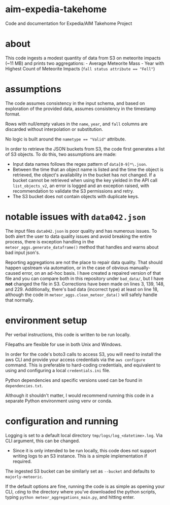 # aim-expedia-takehome

Code and documentation for Expedia/AIM Takehome Project

# about

This code ingests a modest quantity of data from S3 on meteorite impacts (\~11 MB) and prints two aggregations:
	- Average Meteorite Mass
	- Year with Highest Count of Meteorite Impacts (`fall status attribute == "Fell"`)

# assumptions

The code assumes consistency in the input schema, and based on exploration of the provided data, assumes consistency in the timestamp format.

Rows with null/empty values in the `name`, `year`, and `fall` columns are discarded without interpolation or substitution.

No logic is built around the `nametype == "Valid"` attribute.

In order to retrieve the JSON buckets from S3, the code first generates a list of S3 objects. To do this, two assumptions are made:
- Input data names follows the regex pattern of `data[0-9]*\.json`.
- Between the time that an object name is listed and the time the object is retrieved, the object's availability in the bucket has not changed. If a bucket cannot be retrieved when using the key yielded in the API call `list_objects_v2`, an error is logged and an exception raised, with recommendation to validate the S3 permissions and retry.
- The S3 bucket does not contain objects with duplicate keys.

# notable issues with `data042.json`

The input files `data042.json` is poor quality and has numerous issues. To both alert the user to data quality issues and avoid breaking the entire process, there is exception handling in the `meteor_aggs.generate_dataframe()` method that handles and warns about bad input json's.

Reporting aggregations are not the place to repair data quality. That should happen upstream via automation, or in the case of obvious manually-caused error, on an ad-hoc basis. I have created a repaired version of that file and you can compare both in this repository under `bad_data/`, but I have **not** changed the file in S3. Corrections have been made on lines 3, 139, 148, and 229. Additionally, there's bad data (incorrect type) at least on line 18, although the code in `meteor_aggs.clean_meteor_data()` will safely handle that normally.

# environment setup

Per verbal instructions, this code is written to be run locally.

Filepaths are flexible for use in both Unix and Windows.

In order for the code's boto3 calls to access S3, you will need to install the aws CLI and provide your access credentials via the `aws configure` command.
	This is preferable to hard-coding credentials, and equivalent to using and configuring a local `credentials.ini` file.

Python dependencies and specific versions used can be found in `dependencies.txt`.

Although it shouldn't matter, I would recommend running this code in a separate Python environment using venv or conda.

# configuration and running

Logging is set to a default local directory `tmp/logs/log_<datetime>.log`. Via CLI argument, this can be changed.
- Since it is only intended to be run locally, this code does not support writing logs to an S3 instance. This is a simple implementation if required.

The ingested S3 bucket can be similarly set as `--bucket` and defaults to `majorly-meteoric`.

If the default options are fine, running the code is as simple as opening your CLI, `cd`ing to the directory where you've downloaded the python scripts, typing `python meteor_aggregations_main.py`, and hitting enter.
